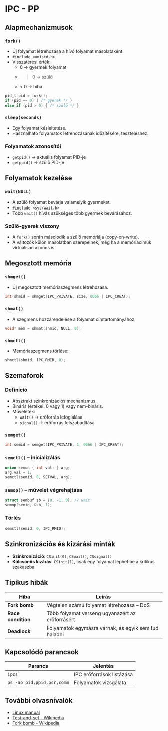 # IPC - PP

## Alapmechanizmusok

### `fork()`
- Új folyamat létrehozása a hívó folyamat másolataként.
- `#include <unistd.h>`
- Visszatérési érték:
  - 0 → gyermek folyamat
  - > 0 → szülő
  - < 0 → hiba

```c
pid_t pid = fork();
if (pid == 0) { /* gyerek */ }
else if (pid > 0) { /* szülő */ }
```

### `sleep(seconds)`
- Egy folyamat késleltetése.
- Használható folyamatok létrehozásának időzítésére, teszteléshez.

### Folyamatok azonosítói
- `getpid()` → aktuális folyamat PID-je
- `getppid()` → szülő PID-je



## Folyamatok kezelése

### `wait(NULL)`
- A szülő folyamat bevárja valamelyik gyermeket.
- `#include <sys/wait.h>`
- Több `wait()` hívás szükséges több gyermek bevárásához.

### Szülő-gyerek viszony
- A `fork()` során másolódik a szülő memóriája (copy-on-write).
- A változók külön másolatban szerepelnek, még ha a memóriacímük virtuálisan azonos is.



## Megosztott memória

### `shmget()`
- Új megosztott memóriaszegmens létrehozása.
```c
int shmid = shmget(IPC_PRIVATE, size, 0666 | IPC_CREAT);
```

### `shmat()`
- A szegmens hozzárendelése a folyamat címtartományához.
```c
void* mem = shmat(shmid, NULL, 0);
```

### `shmctl()`
- Memóriaszegmens törlése:
```c
shmctl(shmid, IPC_RMID, 0);
```



## Szemaforok

### Definíció
- Absztrakt szinkronizációs mechanizmus.
- Bináris (értékei: 0 vagy 1) vagy nem-bináris.
- Műveletek:
  - `wait()` → erőforrás lefoglalása
  - `signal()` → erőforrás felszabadítása

### `semget()`
```c
int semid = semget(IPC_PRIVATE, 1, 0666 | IPC_CREAT);
```

### `semctl()` – inicializálás
```c
union semun { int val; } arg;
arg.val = 1;
semctl(semid, 0, SETVAL, arg);
```

### `semop()` – művelet végrehajtása
```c
struct sembuf sb = {0, -1, 0}; // wait
semop(semid, &sb, 1);
```

### Törlés
```c
semctl(semid, 0, IPC_RMID);
```



## Szinkronizációs és kizárási minták

- **Szinkronizáció**: `CSinit(0)`, `CSwait()`, `CSsignal()`
- **Kölcsönös kizárás**: `CSinit(1)`, csak egy folyamat léphet be a kritikus szakaszba



## Tipikus hibák

| Hiba              | Leírás                                               |
|-------------------|------------------------------------------------------|
| **Fork bomb**     | Végtelen számú folyamat létrehozása – DoS            |
| **Race condition**| Több folyamat verseng ugyanazért az erőforrásért     |
| **Deadlock**      | Folyamatok egymásra várnak, és egyik sem tud haladni |



## Kapcsolódó parancsok

| Parancs     | Jelentés                             |
|-------------|--------------------------------------|
| `ipcs`      | IPC erőforrások listázása            |
| `ps -ao pid,ppid,psr,comm` | Folyamatok vizsgálata |



## További olvasnivalók

- [Linux manual](https://man7.org/linux/man-pages/dir_all_alphabetic.html)
- [Test-and-set - Wikipedia](https://en.wikipedia.org/wiki/Test-and-set)
- [Fork bomb - Wikipedia](https://en.wikipedia.org/wiki/Fork_bomb)
